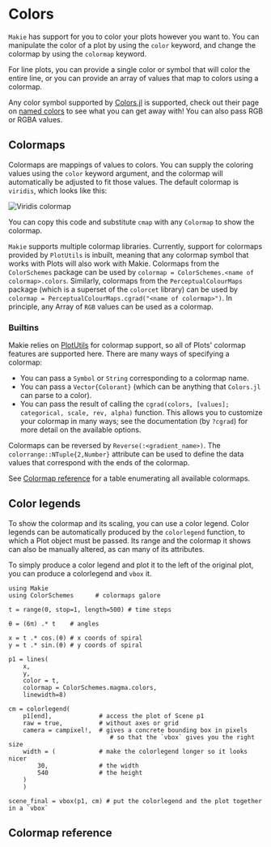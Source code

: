 # Colors

`Makie` has support for you to color your plots however you want to. You can manipulate the color of a plot by using the `color` keyword, and change the colormap by using the `colormap` keyword.

For line plots, you can provide a single color or symbol that will color the entire line,
or you can provide an array of values that map to colors using a colormap.

Any color symbol supported by [Colors.jl](https://github.com/JuliaGraphics/Colors.jl) is supported, check out their page on [named colors](https://juliagraphics.github.io/Colors.jl/latest/namedcolors.html) to see what you can get away with! You can also pass RGB or RGBA values.

## Colormaps

Colormaps are mappings of values to colors. You can supply the coloring values using the `color` keyword argument, and the colormap will automatically be adjusted to fit those values. The default colormap is `viridis`, which looks like this:

![Viridis colormap](../assets/viridis.png)

You can copy this code and substitute `cmap` with any `Colormap` to show the colormap.

`Makie` supports multiple colormap libraries. Currently, support for colormaps provided by `PlotUtils` is inbuilt, meaning that any colormap symbol that works with Plots will also work with Makie. Colormaps from the `ColorSchemes` package can be used by `colormap = ColorSchemes.<name of colormap>.colors`. Similarly, colormaps from the `PerceptualColourMaps` package (which is a superset of the `colorcet` library) can be used by `colormap = PerceptualColourMaps.cgrad("<name of colormap>")`. In principle, any Array of `RGB` values can be used as a colormap.

### Builtins

Makie relies on [PlotUtils](https://github.com/JuliaPlots/PlotUtils.jl) for colormap support, so all of Plots' colormap features are supported here. There are many ways of specifying a colormap:

- You can pass a `Symbol` or `String` corresponding to a colormap name.
- You can pass a `Vector{Colorant}` (which can be anything that `Colors.jl` can parse to a color).
- You can pass the result of calling the `cgrad(colors, [values]; categorical, scale, rev, alpha)` function. This allows you to customize your colormap in many ways; see the documentation (by `?cgrad`) for more detail on the available options.

Colormaps can be reversed by `Reverse(:<gradient_name>)`. The `colorrange::NTuple{2,Number}` attribute can be used to define the data values that correspond with the ends of the colormap.

See [Colormap reference](@ref) for a table enumerating all available colormaps.

## Color legends

To show the colormap and its scaling, you can use a color legend. Color legends can be automatically produced by the `colorlegend` function, to which a Plot object must be passed. Its range and the colormap it shows can also be manually altered, as can many of its attributes.

To simply produce a color legend and plot it to the left of the original plot, you can produce a colorlegend and `vbox` it.

```@example
using Makie
using ColorSchemes      # colormaps galore

t = range(0, stop=1, length=500) # time steps

θ = (6π) .* t    # angles

x = t .* cos.(θ) # x coords of spiral
y = t .* sin.(θ) # y coords of spiral

p1 = lines(
    x,
    y,
    color = t,
    colormap = ColorSchemes.magma.colors,
    linewidth=8)

cm = colorlegend(
    p1[end],             # access the plot of Scene p1
    raw = true,          # without axes or grid
    camera = campixel!,  # gives a concrete bounding box in pixels
                            # so that the `vbox` gives you the right size
    width = (            # make the colorlegend longer so it looks nicer
        30,              # the width
        540              # the height
    )
    )

scene_final = vbox(p1, cm) # put the colorlegend and the plot together in a `vbox`

```

## Colormap reference
